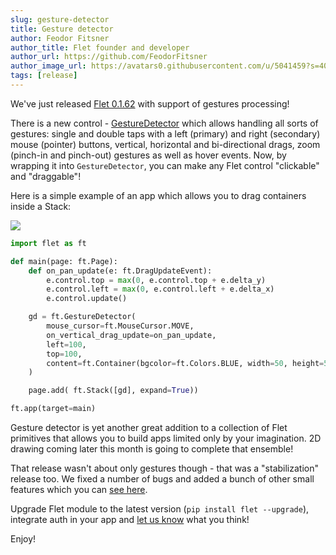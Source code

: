 ```yaml
---
slug: gesture-detector
title: Gesture detector
author: Feodor Fitsner
author_title: Flet founder and developer
author_url: https://github.com/FeodorFitsner
author_image_url: https://avatars0.githubusercontent.com/u/5041459?s=400&v=4
tags: [release]
---
```


We've just released [Flet 0.1.62](https://pypi.org/project/flet/0.1.62/) with support of gestures processing!

There is a new control - [GestureDetector](/docs/controls/gesturedetector) which allows handling all sorts of gestures: single and double taps with a left (primary) and right (secondary) mouse (pointer) buttons, vertical, horizontal and bi-directional drags, zoom (pinch-in and pinch-out) gestures as well as hover events. Now, by wrapping it into `GestureDetector`, you can make any Flet control "clickable" and "draggable"!

Here is a simple example of an app which allows you to drag containers inside a Stack:

<img src="/img/blog/gesture-detector/gesture-detector-demo.gif" className="screenshot-50" />

```python
import flet as ft

def main(page: ft.Page):
    def on_pan_update(e: ft.DragUpdateEvent):
        e.control.top = max(0, e.control.top + e.delta_y)
        e.control.left = max(0, e.control.left + e.delta_x)
        e.control.update()

    gd = ft.GestureDetector(
        mouse_cursor=ft.MouseCursor.MOVE,
        on_vertical_drag_update=on_pan_update,
        left=100,
        top=100,
        content=ft.Container(bgcolor=ft.Colors.BLUE, width=50, height=50, border_radius=5),
    )

    page.add( ft.Stack([gd], expand=True))

ft.app(target=main)
```

Gesture detector is yet another great addition to a collection of Flet primitives that allows you to build apps limited only by your imagination. 2D drawing coming later this month is going to complete that ensemble!

That release wasn't about only gestures though - that was a "stabilization" release too. We fixed a number of bugs and added a bunch of other small features which you can [see here](https://github.com/flet-dev/flet/issues?q=is%3Aissue+milestone%3AControls-S2+is%3Aclosed).

Upgrade Flet module to the latest version (`pip install flet --upgrade`), integrate auth in your app and [let us know](https://discord.gg/dzWXP8SHG8) what you think!

Enjoy!